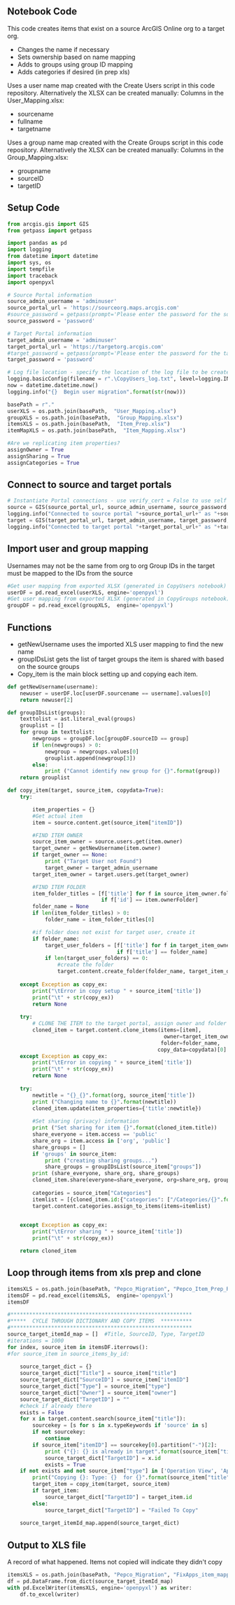 ## Notebook Code

This code creates items that exist on a source ArcGIS Online org to a target org. 
   - Changes the name if necessary
   - Sets ownership based on name mapping
   - Adds to groups using group ID mapping
   - Adds categories if desired (in prep xls)

Uses a user name map created with the Create Users script in this code repository. 
Alternatively the XLSX can be created manually:
Columns in the User_Mapping.xlsx:
   - sourcename
   - fullname
   - targetname

Uses a group name map created with the Create Groups script in this code repository. 
Alternatively the XLSX can be created manually:
Columns in the Group_Mapping.xlsx:
   - groupname
   - sourceID
   - targetID

## Setup Code

```python
from arcgis.gis import GIS
from getpass import getpass

import pandas as pd
import logging
from datetime import datetime
import sys, os
import tempfile
import traceback
import openpyxl

# Source Portal information
source_admin_username = 'adminuser'
source_portal_url = 'https://sourceorg.maps.arcgis.com'
#source_password = getpass(prompt='Please enter the password for the source Portal') # This will prompt you for the password rather then storing it
source_password = 'password'

# Target Portal information
target_admin_username = 'adminuser'
target_portal_url = 'https://targetorg.arcgis.com'
#target_password = getpass(prompt='Please enter the password for the target Portal') # This will prompt you for the password rather then storing it
target_password = 'password'

# Log file location - specify the location of the log file to be created
logging.basicConfig(filename = r".\CopyUsers_log.txt", level=logging.INFO)
now = datetime.datetime.now()
logging.info("{}  Begin user migration".format(str(now)))

basePath = r"."
userXLS = os.path.join(basePath,  "User_Mapping.xlsx")
groupXLS = os.path.join(basePath,  "Group_Mapping.xlsx")
itemsXLS = os.path.join(basePath,  "Item_Prep.xlsx")
itemMapXLS = os.path.join(basePath,  "Item_Mapping.xlsx")

#Are we replicating item properties?
assignOwner = True
assignSharing = True
assignCategories = True
```

## Connect to source and target portals

```python
# Instantiate Portal connections - use verify_cert = False to use self signed SSL
source = GIS(source_portal_url, source_admin_username, source_password, verify_cert = False, expiration = 9999)
logging.info("Connected to source portal "+source_portal_url+" as "+source_admin_username)
target = GIS(target_portal_url, target_admin_username, target_password, verify_cert = False)
logging.info("Connected to target portal "+target_portal_url+" as "+target_admin_username)
```

## Import user and group mapping 
Usernames may not be the same from org to org
Group IDs in the target must be mapped to the IDs from the source

```python
#Get user mapping from exported XLSX (generated in CopyUsers notebook)
userDF = pd.read_excel(userXLS, engine='openpyxl')
#Get user mapping from exported XLSX (generated in CopyGroups notebook)
groupDF = pd.read_excel(groupXLS,  engine='openpyxl')
```


## Functions
   - getNewUsername uses the imported XLS user mapping to find the new name
   - groupIDsList gets the list of target groups the item is shared with based on the source groups
   - Copy_item is the main block setting up and copying each item. 


```python
def getNewUsername(username):
    newuser = userDF.loc[userDF.sourcename == username].values[0]
    return newuser[2]

def groupIDsList(groups):
    texttolist = ast.literal_eval(groups)
    grouplist = []
    for group in texttolist:
        newgroups = groupDF.loc[groupDF.sourceID == group]
        if len(newgroups) > 0:
            newgroup = newgroups.values[0]
            grouplist.append(newgroup[3])
        else:
            print ("Cannot identify new group for {}".format(group))
    return grouplist

def copy_item(target, source_item, copydata=True):
    try:

        item_properties = {}
        #Get actual item
        item = source.content.get(source_item["itemID"])

        #FIND ITEM OWNER
        source_item_owner = source.users.get(item.owner)
        target_owner = getNewUsername(item.owner)
        if target_owner == None:
            print ("Target User not Found")
            target_owner = target_admin_username
        target_item_owner = target.users.get(target_owner)

        #FIND ITEM FOLDER
        item_folder_titles = [f['title'] for f in source_item_owner.folders 
                              if f['id'] == item.ownerFolder]
        folder_name = None
        if len(item_folder_titles) > 0:
            folder_name = item_folder_titles[0]

        #if folder does not exist for target user, create it
        if folder_name:
            target_user_folders = [f['title'] for f in target_item_owner.folders
                                   if f['title'] == folder_name]
            if len(target_user_folders) == 0:
                #create the folder
                target.content.create_folder(folder_name, target_item_owner.username)
        
    except Exception as copy_ex:
        print("\tError in copy setup " + source_item['title'])
        print("\t" + str(copy_ex))
        return None
    
    try:
        # CLONE THE ITEM to the target portal, assign owner and folder
        cloned_item = target.content.clone_items(items=[item],
                                                  owner=target_item_owner.username,
                                                 folder=folder_name,
                                                copy_data=copydata)[0]
    except Exception as copy_ex:
        print("\tError in copying " + source_item['title'])
        print("\t" + str(copy_ex))
        return None
    
    try:
        newtitle = "{}_{}".format(org, source_item['title'])
        print ("Changing name to {}".format(newtitle))
        cloned_item.update(item_properties={'title':newtitle})
        
        #Set sharing (privacy) information
        print ("Set sharing for item {}".format(cloned_item.title))
        share_everyone = item.access == 'public'
        share_org = item.access in ['org', 'public']
        share_groups = []
        if 'groups' in source_item:
            print ("creating sharing groups...")
            share_groups = groupIDsList(source_item["groups"])
        print (share_everyone, share_org, share_groups)
        cloned_item.share(everyone=share_everyone, org=share_org, groups=share_groups)
        
        categories = source_item["Categories"]
        itemlist = [{cloned_item.id:{"categories": ["/Categories/{}".format(categories)]}}]
        target.content.categories.assign_to_items(items=itemlist)
        

    except Exception as copy_ex:
        print("\tError sharing " + source_item['title'])
        print("\t" + str(copy_ex))

    return cloned_item
```

## Loop through items from xls prep and clone

```python
itemsXLS = os.path.join(basePath, "Pepco_Migration", "Pepco_Item_Prep_Run1Fix.xlsx")
itemsDF = pd.read_excel(itemsXLS,  engine='openpyxl')
itemsDF

#**********************************************************
#*****  CYCLE THROUGH DICTIONARY AND COPY ITEMS  **********
#**********************************************************
source_target_itemId_map = []  #Title, SourceID, Type, TargetID
#iterations = 1000
for index, source_item in itemsDF.iterrows():
#for source_item in source_items_by_id:
    
    source_target_dict = {}
    source_target_dict["Title"] = source_item["title"]
    source_target_dict["SourceID"] = source_item["itemID"]
    source_target_dict["Type"] = source_item["type"]
    source_target_dict["Owner"] = source_item["owner"]
    source_target_dict["TargetID"] = ""
    #check if already there
    exists = False
    for x in target.content.search(source_item["title"]):
        sourcekey = [s for s in x.typeKeywords if 'source' in s]
        if not sourcekey:
            continue
        if source_item["itemID"] == sourcekey[0].partition("-")[2]:
            print ("{}: {} is already in target".format(source_item["title"], source_item["type"]))
            source_target_dict["TargetID"] = x.id
            exists = True
    if not exists and not source_item["type"] in ['Operation View', 'Application', 'Notebook', 'Web Experience']:
        print("Copying {}: Type: {}  for {}".format(source_item["title"], source_item["type"], source_item["owner"]))
        target_item = copy_item(target, source_item)
        if target_item:
            source_target_dict["TargetID"] = target_item.id
        else:
            source_target_dict["TargetID"] = "Failed To Copy"
        
    source_target_itemId_map.append(source_target_dict)
```


## Output to XLS file
A record of what happened.  Items not copied will indicate they didn't copy

```python
itemsXLS = os.path.join(basePath, "Pepco_Migration", "FixApps_item_mapping.xlsx")
df = pd.DataFrame.from_dict(source_target_itemId_map)
with pd.ExcelWriter(itemsXLS, engine='openpyxl') as writer:
    df.to_excel(writer)
```
